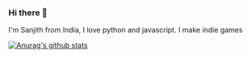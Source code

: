 ### Hi there 👋

I'm Sanjith from India, I love python and javascript. I make indie games


[![Anurag's github stats](https://github-readme-stats.vercel.app/api?username=IND-Syntax-Error)](https://github.com/anuraghazra/github-readme-stats)
